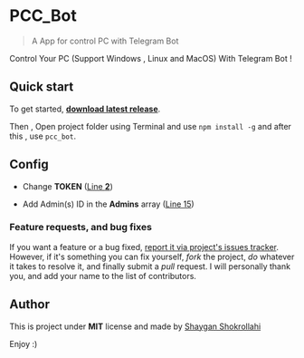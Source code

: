 # PCC_Bot
> A App for control PC with Telegram Bot

Control Your PC (Support Windows , Linux and MacOS) With Telegram Bot !

## Quick start

To get started, **[download latest release](https://github.com/sh-sh-dev/PCC_Bot/releases/latest)**.

Then , Open project folder using Terminal and use ```npm install -g``` and after this , use ```pcc_bot```.

## Config
+ Change **TOKEN** ([Line **2**](https://github.com/sh-sh-dev/PCC_Bot/blob/master/index.js#L2))

+ Add Admin(s) ID in the **Admins** array ([Line 15](https://github.com/sh-sh-dev/PCC_Bot/blob/master/index.js#L15))

### Feature requests, and bug fixes

If you want a feature or a bug fixed, [report it via project's issues tracker](https://github.com/sh-sh-dev/PCC_Bot/issues). However, if it's something you can fix yourself, *fork* the project, *do* whatever it takes to resolve it, and finally submit a *pull* request. I will personally thank you, and add your name to the list of contributors.

## Author

This is project under **MIT** license and made by [Shaygan Shokrollahi](https://github.com/sh-sh-dev)

Enjoy :)